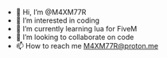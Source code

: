 - 👋 Hi, I’m @M4XM77R
- 👀 I’m interested in coding
- 🌱 I’m currently learning lua for FiveM
- 💞️ I’m looking to collaborate on code
- 📫 How to reach me M4XM77R@proton.me
